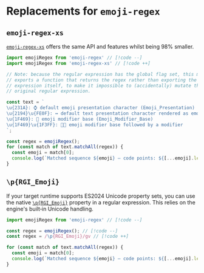# Replacements for `emoji-regex`

## `emoji-regex-xs`

[`emoji-regex-xs`](https://github.com/slevithan/emoji-regex-xs) offers the same API and features whilst being 98% smaller.

```ts
import emojiRegex from 'emoji-regex' // [!code --]
import emojiRegex from 'emoji-regex-xs' // [!code ++]

// Note: because the regular expression has the global flag set, this module
// exports a function that returns the regex rather than exporting the regular
// expression itself, to make it impossible to (accidentally) mutate the
// original regular expression.

const text = `
\u{231A}: ⌚ default emoji presentation character (Emoji_Presentation)
\u{2194}\u{FE0F}: ↔️ default text presentation character rendered as emoji
\u{1F469}: 👩 emoji modifier base (Emoji_Modifier_Base)
\u{1F469}\u{1F3FF}: 👩🏿 emoji modifier base followed by a modifier
`;

const regex = emojiRegex();
for (const match of text.matchAll(regex)) {
  const emoji = match[0];
  console.log(`Matched sequence ${emoji} — code points: ${[...emoji].length}`);
}
```

## `\p{RGI_Emoji}`

If your target runtime supports ES2024 Unicode property sets, you can use the native [`\p{RGI_Emoji}`](https://developer.mozilla.org/en-US/docs/Web/JavaScript/Reference/Regular_expressions/Unicode_character_class_escape) property in a regular expression. This relies on the engine's built‑in Unicode handling.

```ts
import emojiRegex from 'emoji-regex' // [!code --]

const regex = emojiRegex(); // [!code --]
const regex = /\p{RGI_Emoji}/gv // [!code ++]

for (const match of text.matchAll(regex)) {
  const emoji = match[0];
  console.log(`Matched sequence ${emoji} — code points: ${[...emoji].length}`);
}
```
